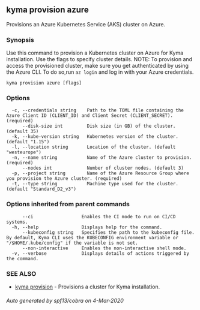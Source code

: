 ## kyma provision azure

Provisions an Azure Kubernetes Service (AKS) cluster on Azure.

### Synopsis

Use this command to provision a Kubernetes cluster on Azure for Kyma installation. Use the flags to specify cluster details.
NOTE: To provision and access the provisioned cluster, make sure you get authenticated by using the Azure CLI. To do so,run `az login` and log in with your Azure credentials.

```
kyma provision azure [flags]
```

### Options

```
  -c, --credentials string    Path to the TOML file containing the Azure Client ID (CLIENT_ID) and Client Secret (CLIENT_SECRET). (required)
      --disk-size int         Disk size (in GB) of the cluster. (default 35)
  -k, --kube-version string   Kubernetes version of the cluster. (default "1.15")
  -l, --location string       Location of the cluster. (default "westeurope")
  -n, --name string           Name of the Azure cluster to provision. (required)
      --nodes int             Number of cluster nodes. (default 3)
  -p, --project string        Name of the Azure Resource Group where you provision the Azure cluster. (required)
  -t, --type string           Machine type used for the cluster. (default "Standard_D2_v3")
```

### Options inherited from parent commands

```
      --ci                  Enables the CI mode to run on CI/CD systems.
  -h, --help                Displays help for the command.
      --kubeconfig string   Specifies the path to the kubeconfig file. By default, Kyma CLI uses the KUBECONFIG environment variable or "/$HOME/.kube/config" if the variable is not set.
      --non-interactive     Enables the non-interactive shell mode.
  -v, --verbose             Displays details of actions triggered by the command.
```

### SEE ALSO

* [kyma provision](kyma_provision.md)	 - Provisions a cluster for Kyma installation.

###### Auto generated by spf13/cobra on 4-Mar-2020
